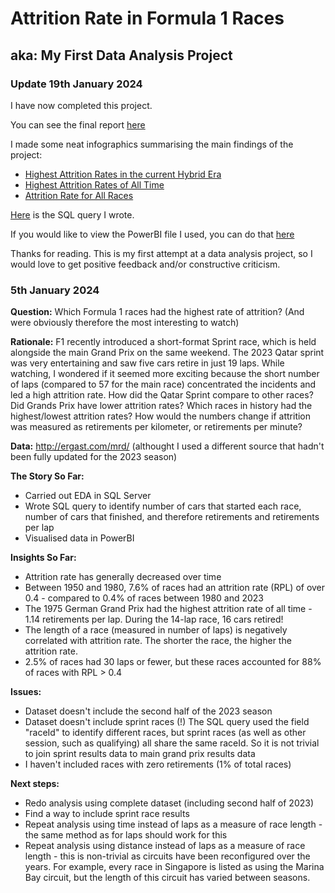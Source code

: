 # Attrition Rate in Formula 1 Races
## aka: My First Data Analysis Project

### Update 19th January 2024

I have now completed this project.

You can see the final report [here](https://github.com/sean-stayte/formula-one-attrition/blob/main/F1_Attrition_Report.pdf)

I made some neat infographics summarising the main findings of the project:
 - [Highest Attrition Rates in the current Hybrid Era](https://github.com/sean-stayte/formula-one-attrition/blob/main/Infographic_Top10_HybridEra.png)
 - [Highest Attrition Rates of All Time](https://github.com/sean-stayte/formula-one-attrition/blob/main/Infographic_Top10_All_Time.png)
 - [Attrition Rate for All Races](https://github.com/sean-stayte/formula-one-attrition/blob/main/Infographic_AllRaces_All_Time.png)

[Here](https://github.com/sean-stayte/formula-one-attrition/blob/main/F1_Attrition_Query.sql) is the SQL query I wrote.

If you would like to view the PowerBI file I used, you can do that [here](https://github.com/sean-stayte/formula-one-attrition/blob/main/F1_Attrition_Dashboard.pbix)

Thanks for reading. This is my first attempt at a data analysis project, so I would love to get positive feedback and/or constructive criticism.


### 5th January 2024
**Question:** Which Formula 1 races had the highest rate of attrition? (And were obviously therefore the most interesting to watch)

**Rationale:** F1 recently introduced a short-format Sprint race, which is held alongside the main Grand Prix on the same weekend. The 2023 Qatar sprint was very entertaining and saw five cars retire in just 19 laps. While watching, I wondered if it seemed more exciting because the short number of laps (compared to 57 for the main race) concentrated the incidents and led a high attrition rate. How did the Qatar Sprint compare to other races? Did Grands Prix have lower attrition rates? Which races in history had the highest/lowest attrition rates? How would the numbers change if attrition was measured as retirements per kilometer, or retirements per minute?

**Data:** http://ergast.com/mrd/ (althought I used a different source that hadn't been fully updated for the 2023 season)

**The Story So Far:**
- Carried out EDA in SQL Server
- Wrote SQL query to identify number of cars that started each race, number of cars that finished, and therefore retirements and retirements per lap
- Visualised data in PowerBI

**Insights So Far:**
- Attrition rate has generally decreased over time
- Between 1950 and 1980, 7.6% of races had an attrition rate (RPL) of over 0.4 - compared to 0.4% of races between 1980 and 2023
- The 1975 German Grand Prix had the highest attrition rate of all time - 1.14 retirements per lap. During the 14-lap race, 16 cars retired!
- The length of a race (measured in number of laps) is negatively correlated with attrition rate. The shorter the race, the higher the attrition rate.
- 2.5% of races had 30 laps or fewer, but these races accounted for 88% of races with RPL > 0.4

**Issues:**
- Dataset doesn't include the second half of the 2023 season
- Dataset doesn't include sprint races (!) The SQL query used the field "raceId" to identify different races, but sprint races (as well as other session, such as qualifying) all share the same raceId. So it is not trivial to join sprint results data to main grand prix results data
- I haven't included races with zero retirements (1% of total races)

**Next steps:**
- Redo analysis using complete dataset (including second half of 2023)
- Find a way to include sprint race results
- Repeat analysis using time instead of laps as a measure of race length - the same method as for laps should work for this
- Repeat analysis using distance instead of laps as a measure of race length - this is non-trivial as circuits have been reconfigured over the years. For example, every race in Singapore is listed as using the Marina Bay circuit, but the length of this circuit has varied between seasons.
